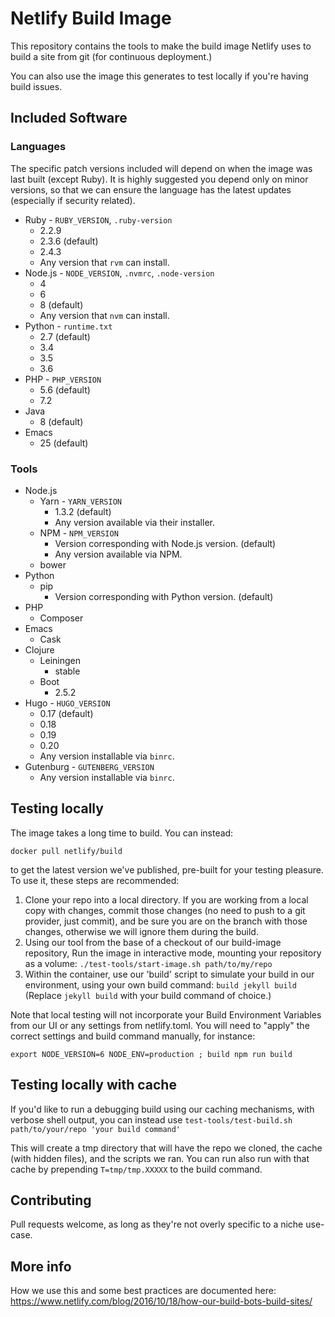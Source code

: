 # Netlify Build Image

This repository contains the tools to make the build image Netlify uses to build a site from git (for continuous deployment.)

You can also use the image this generates to test locally if you're having build issues.

## Included Software

### Languages

The specific patch versions included will depend on when the image was last built (except Ruby). It is highly suggested you depend only on minor versions, so that we can ensure the language has the latest updates (especially if security related).

* Ruby - `RUBY_VERSION`, `.ruby-version`
  * 2.2.9
  * 2.3.6 (default)
  * 2.4.3
  * Any version that `rvm` can install.
* Node.js - `NODE_VERSION`, `.nvmrc`, `.node-version`
  * 4
  * 6
  * 8 (default)
  * Any version that `nvm` can install.
* Python - `runtime.txt`
  * 2.7 (default)
  * 3.4
  * 3.5
  * 3.6
* PHP - `PHP_VERSION`
  * 5.6 (default)
  * 7.2
* Java
  * 8 (default)
* Emacs
  * 25 (default)

### Tools

* Node.js
  * Yarn - `YARN_VERSION`
    * 1.3.2 (default)
    * Any version available via their installer.
  * NPM - `NPM_VERSION`
    * Version corresponding with Node.js version. (default)
    * Any version available via NPM.
  * bower
* Python
  * pip
    * Version corresponding with Python version. (default)
* PHP
  * Composer
* Emacs
  * Cask
* Clojure
  * Leiningen
    * stable
  * Boot
    * 2.5.2
* Hugo - `HUGO_VERSION`
  * 0.17 (default)
  * 0.18
  * 0.19
  * 0.20
  * Any version installable via `binrc`.
* Gutenburg - `GUTENBERG_VERSION`
  * Any version installable via `binrc`.

## Testing locally

The image takes a long time to build. You can instead:

```
docker pull netlify/build
```

to get the latest version we've published, pre-built for your testing pleasure. To use it, these steps are recommended:

1. Clone your repo into a local directory. If you are working from a local copy with changes, commit those changes (no need to push to a git provider, just commit), and be sure you are on the branch with those changes, otherwise we will ignore them during the build.
2. Using our tool from the base of a checkout of our build-image repository, Run the image in interactive mode, mounting your repository as a volume: `./test-tools/start-image.sh path/to/my/repo`
3. Within the container, use our 'build' script to simulate your build in our environment, using your own build command: `build jekyll build` (Replace `jekyll build` with your build command of choice.)

Note that local testing will not incorporate your Build Environment Variables from our UI or any settings from netlify.toml.  You will need to "apply" the correct settings and build command manually, for instance:

```
export NODE_VERSION=6 NODE_ENV=production ; build npm run build
```

## Testing locally with cache

If you'd like to run a debugging build using our caching mechanisms, with verbose shell output, you can instead use `test-tools/test-build.sh path/to/your/repo 'your build command'`

This will create a tmp directory that will have the repo we cloned, the cache (with hidden files), and the scripts we ran.
You can run also run with that cache by prepending `T=tmp/tmp.XXXXX` to the build command.

## Contributing

Pull requests welcome, as long as they're not overly specific to a niche use-case.

## More info

How we use this and some best practices are documented here: https://www.netlify.com/blog/2016/10/18/how-our-build-bots-build-sites/
